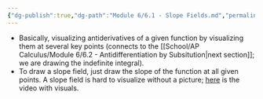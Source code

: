 ```yaml
---
{"dg-publish":true,"dg-path":"Module 6/6.1 - Slope Fields.md","permalink":"/module-6/6-1-slope-fields/"}
---
```


- Basically, visualizing antiderivatives of a given function by visualizing them at several key points (connects to the [[School/AP Calculus/Module 6/6.2 - Antidifferentiation by Subsitution\|next section]]; we are drawing the indefinite integral).
- To draw a slope field, just draw the slope of the function at all given points.
A slope field is hard to visualize without a picture; [here](https://www.youtube.com/watch?v=MLw98gvdaRI&feature=youtu.be) is the video with visuals.